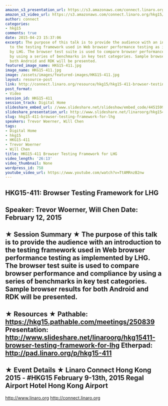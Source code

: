 ```yaml
---
amazon_s3_presentation_url: https://s3.amazonaws.com/connect.linaro.org/hkg15/Videos/02-12-Thursday/HKG15-411.pdf
amazon_s3_video_url: https://s3.amazonaws.com/connect.linaro.org/hkg15/Videos/02-12-Thursday/HKG15-411+Browser+Testing+Framework+for+LHG.mp4
author: connect
categories:
- hkg15
comments: true
date: 2015-04-23 15:37:06
excerpt: The purpose of this talk is to provide the audience with an introduction
  to the testing framework used in Web browser performance testing as implemented
  by LHG. The browser test suite is used to compare browser performance and compliance
  by using a series of benchmarks in key test categories. Sample browser results for
  both Android and RDK will be presented.
featured_image_name: HKG15-411.jpg
image_name: HKG15-411.jpg
image: /assets/images/featured-images/HKG15-411.jpg
layout: resource-post
link: http://connect.linaro.org/resource/hkg15/hkg15-411-browser-testing-framework-for-lhg/
post_format:
- Video
session_id: HKG15-411
session_track: Digital Home
slideshare_embed_url: //www.slideshare.net/slideshow/embed_code/44515999
slideshare_presentation_url: http://www.slideshare.net/linaroorg/hkg15411-browser-testing-framework-for-lhg
slug: hkg15-411-browser-testing-framework-for-lhg
speakers: Trevor Woerner, Will Chen
tags:
- Digital Home
- hkg15
- HKG15-411
- Trevor Woerner
- Will Chen
title: HKG15-411 Browser Testing Framework for LHG
video_length: '26:13'
video_thumbnail: None
wordpress_id: 758
youtube_video_url: https://www.youtube.com/watch?v=TtAMRnzB2nw
---
```


HKG15-411: Browser Testing Framework for LHG
---------------------------------------------------
Speaker: Trevor Woerner, Will Chen
Date: February 12, 2015
---------------------------------------------------
★ Session Summary ★
The purpose of this talk is to provide the audience with an introduction to the testing framework used in Web browser performance testing as implemented by LHG. The browser test suite is used to compare browser performance and compliance by using a series of benchmarks in key test categories. Sample browser results for both Android and RDK will be presented.
--------------------------------------------------
★ Resources ★
Pathable: https://hkg15.pathable.com/meetings/250839
Presentation:  http://www.slideshare.net/linaroorg/hkg15411-browser-testing-framework-for-lhg
Etherpad: http://pad.linaro.org/p/hkg15-411
---------------------------------------------------
★ Event Details ★
Linaro Connect Hong Kong 2015 - #HKG15
February 9-13th, 2015
Regal Airport Hotel Hong Kong Airport
---------------------------------------------------
http://www.linaro.org
http://connect.linaro.org
